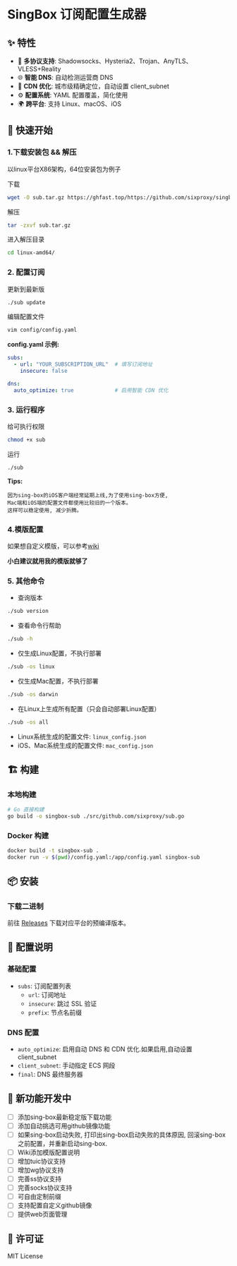 # SingBox 订阅配置生成器
## ✨ 特性
- 🔧 **多协议支持**: Shadowsocks、Hysteria2、Trojan、AnyTLS、VLESS+Reality
- 🌐 **智能 DNS**: 自动检测运营商 DNS
- 🚀 **CDN 优化**: 城市级精确定位，自动设置 client_subnet
- ⚙️ **配置系统**: YAML 配置覆盖，简化使用
- 🌍 **跨平台**: 支持 Linux、macOS、iOS

## 🚀 快速开始
### 1.下载安装包 && 解压 
以linux平台X86架构，64位安装包为例子

下载
```bash
wget -O sub.tar.gz https://ghfast.top/https://github.com/sixproxy/singbox_sub/releases/download/v1.2.1/sub-linux-amd64.tar.gz
```

解压
```bash
tar -zxvf sub.tar.gz
```

进入解压目录
```bash
cd linux-amd64/
```


### 2. 配置订阅

更新到最新版
```bash
./sub update
```

编辑配置文件
```bash
vim config/config.yaml
```

**config.yaml 示例:**
```yaml
subs:
  - url: "YOUR_SUBSCRIPTION_URL"  # 填写订阅地址
    insecure: false

dns:
  auto_optimize: true             # 启用智能 CDN 优化
```

### 3. 运行程序
给可执行权限
```bash
chmod +x sub
```

运行
```bash
./sub
```

**Tips:**

    因为sing-box的iOS客户端经常延期上线,为了使用sing-box方便,
    Mac端和iOS端的配置文件都使用比较旧的一个版本。
    这样可以稳定使用, 减少折腾。

### 4.模版配置
如果想自定义模版，可以参考[wiki](https://github.com/sixproxy/singbox_sub/wiki)

**小白建议就用我的模版就够了**

### 5. 其他命令
- 查询版本
```bash
./sub version
```

- 查看命令行帮助
```bash
./sub -h
```
- 仅生成Linux配置，不执行部署
```bash
./sub -os linux
```
- 仅生成Mac配置，不执行部署
```bash
./sub -os darwin
```
- 在Linux上生成所有配置（只会自动部署Linux配置）
```bash
./sub -os all
```
- Linux系统生成的配置文件:   `linux_config.json`
- iOS、Mac系统生成的配置文件: `mac_config.json`


## 🏗️ 构建

### 本地构建
```bash
# Go 直接构建
go build -o singbox-sub ./src/github.com/sixproxy/sub.go
```

### Docker 构建
```bash
docker build -t singbox-sub .
docker run -v $(pwd)/config.yaml:/app/config.yaml singbox-sub
```

## 📦 安装
### 下载二进制
前往 [Releases](https://github.com/sixproxy/singbox_sub/releases) 下载对应平台的预编译版本。

## 🔧 配置说明

### 基础配置
- `subs`: 订阅配置列表
  - `url`: 订阅地址
  - `insecure`: 跳过 SSL 验证
  - `prefix`: 节点名前缀

### DNS 配置
- `auto_optimize`: 启用自动 DNS 和 CDN 优化.如果启用,自动设置client_subnet
- `client_subnet`: 手动指定 ECS 网段
- `final`: DNS 最终服务器

## 🤝 新功能开发中
- [ ] 添加sing-box最新稳定版下载功能
- [ ] 添加自动挑选可用github镜像功能
- [ ] 如果sing-box启动失败, 打印出sing-box启动失败的具体原因, 回滚sing-box之前配置，并重新启动sing-box.
- [ ] Wiki添加模版配置说明
- [ ] 增加tuic协议支持
- [ ] 增加wg协议支持
- [ ] 完善ss协议支持
- [ ] 完善socks协议支持
- [ ] 可自由定制前缀
- [ ] 支持配置自定义github镜像
- [ ] 提供web页面管理

## 📄 许可证

MIT License